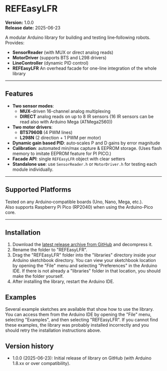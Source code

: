 # REFEasyLFR

**Version:** 1.0.0  
**Release date:** 2025-06-23  

A modular Arduino library for building and testing line‐following robots.  
Provides:

- **SensorReader** (with MUX or direct analog reads)  
- **MotorDriver** (supports BTS and L298 drivers)  
- **LineController** (dynamic PID control)  
- **REFEasyLFR** An overhead facade for one-line integration of the whole library

---

## Features

- **Two sensor modes**:  
  - **MUX**–driven 16-channel analog multiplexing  
  - **DIRECT** analog reads on up to 8 IR sensors (16 IR sensors can be read also with Arduino Mega (ATMega2560))
- **Two motor drivers**:  
  - **BTS7960B** (4 PWM lines)  
  - **L298N** (2 direction + 1 PWM per motor)  
- **Dynamic gain based PID**: auto‐scales P and D gains by error magnitude  
- **Calibration**: automated min/max capture & EEPROM storage. (Uses flash memory to imitate EEPROM feature for PI PICO.)
- **Facade API**: single `REFEasyLFR` object with clear setters  
- **Standalone use**: use `SensorReader.h` or `MotorDriver.h` for testing each module individually. 

---

## Supported Platforms

Tested on any Arduino‐compatible boards (Uno, Nano, Mega, etc.).  
Also supports Raspberry Pi Pico (RP2040) when using the Arduino-Pico core.

---

## Installation
1. Download the [latest release archive from GitHub](https://github.com/RuetElectraForce/REFEasyLFR) and decompress it.
2. Rename the folder to "REFEasyLFR".
3. Drag the "REFEasyLFR" folder into the "libraries" directory inside your Arduino sketchbook directory. You can view your sketchbook location by opening the "File" menu and selecting "Preferences" in the Arduino IDE. If there is not already a "libraries" folder in that location, you should make the folder yourself.
4. After installing the library, restart the Arduino IDE.

## Examples

Several example sketches are available that show how to use the library. You can access them from the Arduino IDE by opening the "File" menu, selecting "Examples", and then selecting "REFEasyLFR". If you cannot find these examples, the library was probably installed incorrectly and you should retry the installation instructions above.

## Version history
* 1.0.0 (2025-06-23): Initial release of library on GitHub (with Arduino 1.8.xx or over compatibility).
